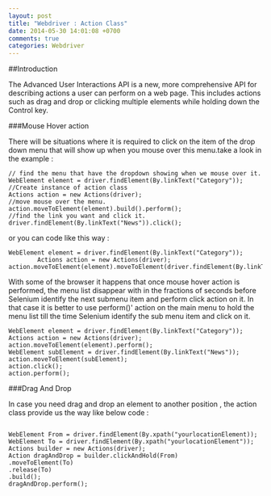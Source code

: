 ```yaml
---
layout: post
title: "Webdriver : Action Class"
date: 2014-05-30 14:01:08 +0700
comments: true
categories: Webdriver
---
```


##Introduction

The Advanced User Interactions API is a new, more comprehensive API for describing actions a user can perform on a web page. This includes actions such as drag and drop or clicking multiple elements while holding down the Control key.
<!--more-->
###Mouse Hover action

There will be situations where it is required to click on the item of the drop down menu that will show up when you mouse over this menu.take a look in the example :

```
// find the menu that have the dropdown showing when we mouse over it.	
WebElement element = driver.findElement(By.linkText("Category"));
//Create instance of action class
Actions action = new Actions(driver);
//move mouse over the menu.
action.moveToElement(element).build().perform();
//find the link you want and click it.
driver.findElement(By.linkText("News")).click();
```

or you can code like this way : 

```
WebElement element = driver.findElement(By.linkText("Category"));
        Actions action = new Actions(driver);
action.moveToElement(element).moveToElement(driver.findElement(By.linkText("News"))).click().build().perform();

```

With some of the browser it happens that once mouse hover action is performed, the menu list disappear with in the fractions of seconds before Selenium identify the next submenu item and perform click action on it. In that case it is better to use perform()' action on the main menu to hold the menu list till the time Selenium identify the sub menu item and click on it.

```
WebElement element = driver.findElement(By.linkText("Category"));
Actions action = new Actions(driver);
action.moveToElement(element).perform();
WebElement subElement = driver.findElement(By.linkText("News"));
action.moveToElement(subElement);
action.click();
action.perform();
```

###Drag And Drop

In case you need drag and drop an element to another position , the action class provide us the way like below code :

```

WebElement From = driver.findElement(By.xpath("yourlocationElement));
WebElement To = driver.findElement(By.xpath("yourlocationElement"));
Actions builder = new Actions(driver);
Action dragAndDrop = builder.clickAndHold(From)
.moveToElement(To)
.release(To)
.build();
dragAndDrop.perform();

``` 


